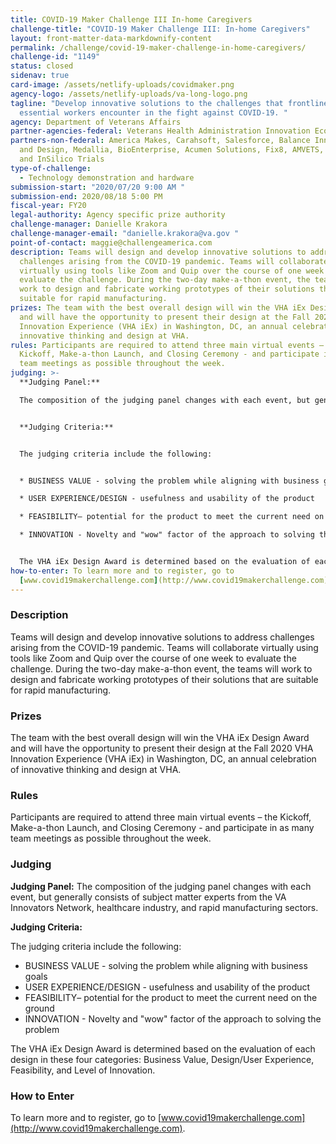 ```yaml
---
title: COVID-19 Maker Challenge III In-home Caregivers
challenge-title: "COVID-19 Maker Challenge III: In-home Caregivers"
layout: front-matter-data-markdownify-content
permalink: /challenge/covid-19-maker-challenge-in-home-caregivers/
challenge-id: "1149"
status: closed
sidenav: true
card-image: /assets/netlify-uploads/covidmaker.png
agency-logo: /assets/netlify-uploads/va-long-logo.png
tagline: "Develop innovative solutions to the challenges that frontline
  essential workers encounter in the fight against COVID-19. "
agency: Department of Veterans Affairs
partner-agencies-federal: Veterans Health Administration Innovation Ecosystem
partners-non-federal: America Makes, Carahsoft, Salesforce, Balance Innovation
  and Design, Medallia, BioEnterprise, Acumen Solutions, Fix8, AMVETS, Medallia,
  and InSilico Trials
type-of-challenge:
  - Technology demonstration and hardware
submission-start: "2020/07/20 9:00 AM "
submission-end: 2020/08/18 5:00 PM
fiscal-year: FY20
legal-authority: Agency specific prize authority
challenge-manager: Danielle Krakora
challenge-manager-email: "danielle.krakora@va.gov "
point-of-contact: maggie@challengeamerica.com
description: Teams will design and develop innovative solutions to address
  challenges arising from the COVID-19 pandemic. Teams will collaborate
  virtually using tools like Zoom and Quip over the course of one week to
  evaluate the challenge. During the two-day make-a-thon event, the teams will
  work to design and fabricate working prototypes of their solutions that are
  suitable for rapid manufacturing.
prizes: The team with the best overall design will win the VHA iEx Design Award
  and will have the opportunity to present their design at the Fall 2020 VHA
  Innovation Experience (VHA iEx) in Washington, DC, an annual celebration of
  innovative thinking and design at VHA.
rules: Participants are required to attend three main virtual events – the
  Kickoff, Make-a-thon Launch, and Closing Ceremony - and participate in as many
  team meetings as possible throughout the week.
judging: >-
  **Judging Panel:** 

  The composition of the judging panel changes with each event, but generally consists of subject matter experts from the VA Innovators Network, healthcare industry, and rapid manufacturing sectors. 


  **Judging Criteria:**


  The judging criteria include the following: 


  * BUSINESS VALUE - solving the problem while aligning with business goals

  * USER EXPERIENCE/DESIGN - usefulness and usability of the product 

  * FEASIBILITY– potential for the product to meet the current need on the ground

  * INNOVATION - Novelty and "wow" factor of the approach to solving the problem


  The VHA iEx Design Award is determined based on the evaluation of each design in these  four categories: Business Value, Design/User Experience, Feasibility, and Level of Innovation.
how-to-enter: To learn more and to register, go to
  [www.covid19makerchallenge.com](http://www.covid19makerchallenge.com).
---
```

### Description

Teams will design and develop innovative solutions to address challenges arising from the COVID-19 pandemic. Teams will collaborate virtually using tools like Zoom and Quip over the course of one week to evaluate the challenge. During the two-day make-a-thon event, the teams will work to design and fabricate working prototypes of their solutions that are suitable for rapid manufacturing.

### Prizes

The team with the best overall design will win the VHA iEx Design Award and will have the opportunity to present their design at the Fall 2020 VHA Innovation Experience (VHA iEx) in Washington, DC, an annual celebration of innovative thinking and design at VHA.

### Rules

Participants are required to attend three main virtual events – the Kickoff, Make-a-thon Launch, and Closing Ceremony - and participate in as many team meetings as possible throughout the week. 

### Judging

**Judging Panel:** 
The composition of the judging panel changes with each event, but generally consists of subject matter experts from the VA Innovators Network, healthcare industry, and rapid manufacturing sectors. 

**Judging Criteria:**

The judging criteria include the following: 

* BUSINESS VALUE - solving the problem while aligning with business goals
* USER EXPERIENCE/DESIGN - usefulness and usability of the product 
* FEASIBILITY– potential for the product to meet the current need on the ground
* INNOVATION - Novelty and "wow" factor of the approach to solving the problem

The VHA iEx Design Award is determined based on the evaluation of each design in these  four categories: Business Value, Design/User Experience, Feasibility, and Level of Innovation. 

### How to Enter

To learn more and to register, go to [www.covid19makerchallenge.com](http://www.covid19makerchallenge.com).
